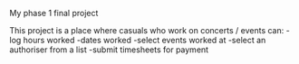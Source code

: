 My phase 1 final project

This project is a place where casuals who work on concerts / events can:
-log hours worked
-dates worked
-select events worked at
-select an authoriser from a list
-submit timesheets for payment
